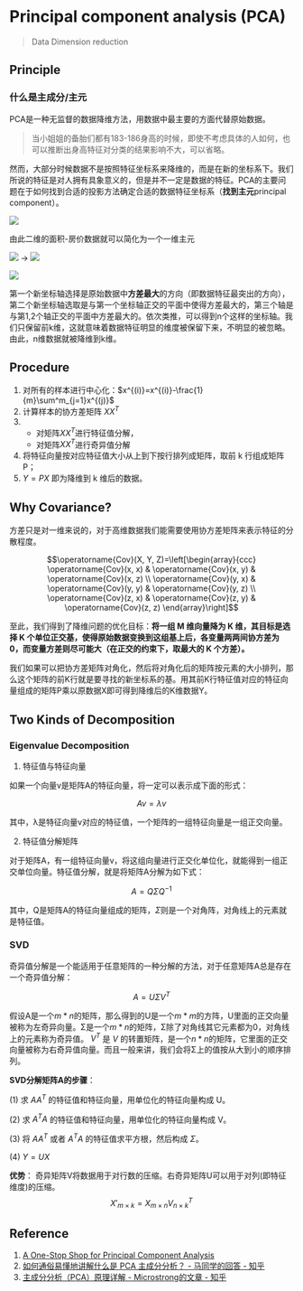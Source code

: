# Principal component analysis (PCA)
> Data Dimension reduction

## Principle
### 什么是主成分/主元
PCA是一种无监督的数据降维方法，用数据中最主要的方面代替原始数据。

> 当小姐姐的备胎们都有183-186身高的时候，即使不考虑具体的人如何，也可以推断出身高特征对分类的结果影响不大，可以省略。

然而，大部分时候数据不是按照特征坐标系来降维的，而是在新的坐标系下。我们所说的特征是对人拥有具象意义的，但是并不一定是数据的特征。PCA的主要问题在于如何找到合适的投影方法确定合适的数据特征坐标系（**找到主元**principal component）。

![](https://pic4.zhimg.com/50/v2-6ce8686a9189db832920542413cba988_hd.webp)

由此二维的面积-房价数据就可以简化为一个一维主元

![](https://pic3.zhimg.com/80/v2-3649e26a9eefda57be00976f5532e713_1440w.jpg) -> ![](https://pic4.zhimg.com/80/v2-a72cf1737372cd00cb18b37ab25feace_1440w.jpg)

![](https://miro.medium.com/max/1400/1*V3JWBvxB92Uo116Bpxa3Tw.png)

第一个新坐标轴选择是原始数据中**方差最大**的方向（即数据特征最突出的方向），第二个新坐标轴选取是与第一个坐标轴正交的平面中使得方差最大的，第三个轴是与第1,2个轴正交的平面中方差最大的。依次类推，可以得到n个这样的坐标轴。我们只保留前k维，这就意味着数据特征明显的维度被保留下来，不明显的被忽略。由此，n维数据就被降维到k维。


## Procedure
1. 对所有的样本进行中心化：$x^{(i)}=x^{(i)}-\frac{1}{m}\sum^m_{j=1}x^{(j)}$
2. 计算样本的协方差矩阵 $XX^T$
3. - 对矩阵$XX^T$进行特征值分解，
   - 对矩阵$XX^T$进行奇异值分解
4. 将特征向量按对应特征值大小从上到下按行排列成矩阵，取前 k 行组成矩阵 P；
5. $Y=PX$ 即为降维到 k 维后的数据。

## Why Covariance?
方差只是对一维来说的，对于高维数据我们能需要使用协方差矩阵来表示特征的分散程度。

$$\operatorname{Cov}(X, Y, Z)=\left[\begin{array}{ccc}
\operatorname{Cov}(x, x) & \operatorname{Cov}(x, y) & \operatorname{Cov}(x, z) \\
\operatorname{Cov}(y, x) & \operatorname{Cov}(y, y) & \operatorname{Cov}(y, z) \\
\operatorname{Cov}(z, x) & \operatorname{Cov}(z, y) & \operatorname{Cov}(z, z)
\end{array}\right]$$

至此，我们得到了降维问题的优化目标：**将一组 M 维向量降为 K 维，其目标是选择 K 个单位正交基，使得原始数据变换到这组基上后，各变量两两间协方差为 0，而变量方差则尽可能大（在正交的约束下，取最大的 K 个方差）。**

我们如果可以把协方差矩阵对角化，然后将对角化后的矩阵按元素的大小排列，那么这个矩阵的前K行就是要寻找的新坐标系的基。用其前K行特征值对应的特征向量组成的矩阵P乘以原数据X即可得到降维后的K维数据Y。

## Two Kinds of Decomposition
### Eigenvalue Decomposition 
1.  特征值与特征向量

如果一个向量v是矩阵A的特征向量，将一定可以表示成下面的形式：

$$Av=\lambda v$$

其中，λ是特征向量v对应的特征值，一个矩阵的一组特征向量是一组正交向量。

2. 特征值分解矩阵

对于矩阵A，有一组特征向量v，将这组向量进行正交化单位化，就能得到一组正交单位向量。特征值分解，就是将矩阵A分解为如下式：

$$A=Q\Sigma Q^{-1}$$

其中，Q是矩阵A的特征向量组成的矩阵，$\Sigma$则是一个对角阵，对角线上的元素就是特征值。
### SVD
奇异值分解是一个能适用于任意矩阵的一种分解的方法，对于任意矩阵A总是存在一个奇异值分解：

$$A=U\Sigma V^T$$

假设A是一个$m*n$的矩阵，那么得到的U是一个$m*m$的方阵，U里面的正交向量被称为左奇异向量。Σ是一个$m*n$的矩阵，Σ除了对角线其它元素都为0，对角线上的元素称为奇异值。 $V^T$ 是 $V$ 的转置矩阵，是一个$n*n$的矩阵，它里面的正交向量被称为右奇异值向量。而且一般来讲，我们会将Σ上的值按从大到小的顺序排列。

**SVD分解矩阵A的步骤**：

(1) 求 $AA^T$ 的特征值和特征向量，用单位化的特征向量构成 U。

(2) 求 $A^TA$ 的特征值和特征向量，用单位化的特征向量构成 V。

(3) 将 $AA^T$ 或者 $A^TA$ 的特征值求平方根，然后构成 $\Sigma$。

(4) $Y=UX$

**优势**：
奇异矩阵V将数据用于对行数的压缩。右奇异矩阵U可以用于对列(即特征维度)的压缩。
$$X'_{m\times k}=X_{m\times n}V_{n\times k}^T$$

## Reference
1. [A One-Stop Shop for Principal Component Analysis](https://towardsdatascience.com/a-one-stop-shop-for-principal-component-analysis-5582fb7e0a9c)
2. [如何通俗易懂地讲解什么是 PCA 主成分分析？ - 马同学的回答 - 知乎](https://www.zhihu.com/question/41120789)
3. [主成分分析（PCA）原理详解 - Microstrong的文章 - 知乎](https://zhuanlan.zhihu.com/p/37777074)
